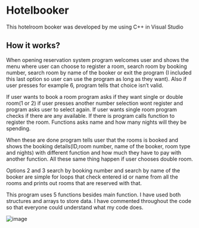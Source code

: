 # Hotelbooker
This hotelroom booker was developed by me using C++ in Visual Studio

## How it works?
When opening reservation system program welcomes user and shows the menu where user 
can choose to register a room, search room by booking number, search room by name of 
the booker or exit the program (I included this last option so user can use the program as 
long as they want). Also if user presses for example 6, program tells that choice isn’t valid. 

If user wants to book a room program asks if they want single or double room(1 or 2) if user 
presses another number selection wont register and program asks user to select again. If 
user wants single room program checks if there are any available. If there is program calls 
function to register the room. Functions asks name and how many nights will they be 
spending.  

When these are done program tells user that the rooms is booked and shows the booking 
details(ID,room number, name of the booker, room type and nights) with different function 
and how much they have to pay with another function. All these same thing happen if user 
chooses double room. 

Options 2 and 3 search by booking number and search by name of the booker are simple for 
loops that check entered id or name from all the rooms and prints out rooms that are 
reserved with that.  

This program uses 5 functions besides main function. I have used both structures and arrays 
to store data. I have commented throughout the code so that everyone could understand 
what my code does.

![image](https://github.com/Karppimc/Hotelbooker/assets/54446639/28e05384-b9a9-4ffa-acca-82eae0522e37)

